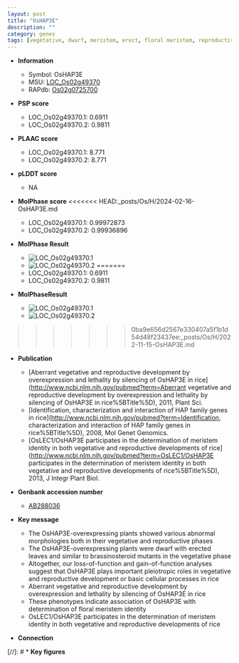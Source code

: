 ```yaml
---
layout: post
title: "OsHAP3E"
description: ""
category: genes
tags: [vegetative, dwarf, meristem, erect, floral meristem, reproductive, brassinosteroid, floral]
---
```


* **Information**  
    + Symbol: OsHAP3E  
    + MSU: [LOC_Os02g49370](http://rice.plantbiology.msu.edu/cgi-bin/ORF_infopage.cgi?orf=LOC_Os02g49370)  
    + RAPdb: [Os02g0725700](http://rapdb.dna.affrc.go.jp/viewer/gbrowse_details/irgsp1?name=Os02g0725700)  

* **PSP score**  
    + LOC_Os02g49370.1: 0.6911 
    + LOC_Os02g49370.2: 0.9811 

* **PLAAC score**  
    + LOC_Os02g49370.1: 8.771 
    + LOC_Os02g49370.2: 8.771 

* **pLDDT score**
    + NA


* **MolPhase score**
<<<<<<< HEAD:_posts/Os/H/2024-02-16-OsHAP3E.md
    + LOC_Os02g49370.1: 0.99972873
    + LOC_Os02g49370.2: 0.99936896

* **MolPhase Result**
    + ![LOC_Os02g49370.1](https://304243504.github.io/Pictures/LOC_Os02g/LOC_Os02g49370.1.png)
    + ![LOC_Os02g49370.2](https://304243504.github.io/Pictures/LOC_Os02g/LOC_Os02g49370.2.png)
=======
    + LOC_Os02g49370.1: 0.6911
    + LOC_Os02g49370.2: 0.9811

* **MolPhaseResult**
    + ![LOC_Os02g49370.1](https://ricepsp.github.io/pictures/LOC_Os02g/LOC_Os02g49370.1.png)
    + ![LOC_Os02g49370.2](https://ricepsp.github.io/pictures/LOC_Os02g/LOC_Os02g49370.2.png)
>>>>>>> 0ba9e656d2567e330407a5f1b1d54d48f23437ee:_posts/Os/H/2022-11-15-OsHAP3E.md

* **Publication**  
    + [Aberrant vegetative and reproductive development by overexpression and lethality by silencing of OsHAP3E in rice](http://www.ncbi.nlm.nih.gov/pubmed?term=Aberrant vegetative and reproductive development by overexpression and lethality by silencing of OsHAP3E in rice%5BTitle%5D), 2011, Plant Sci.
    + [Identification, characterization and interaction of HAP family genes in rice](http://www.ncbi.nlm.nih.gov/pubmed?term=Identification, characterization and interaction of HAP family genes in rice%5BTitle%5D), 2008, Mol Genet Genomics.
    + [OsLEC1/OsHAP3E participates in the determination of meristem identity in both vegetative and reproductive developments of rice](http://www.ncbi.nlm.nih.gov/pubmed?term=OsLEC1/OsHAP3E participates in the determination of meristem identity in both vegetative and reproductive developments of rice%5BTitle%5D), 2013, J Integr Plant Biol.

* **Genbank accession number**  
    + [AB288036](http://www.ncbi.nlm.nih.gov/nuccore/AB288036)

* **Key message**  
    + The OsHAP3E-overexpressing plants showed various abnormal morphologies both in their vegetative and reproductive phases
    + The OsHAP3E-overexpressing plants were dwarf with erected leaves and similar to brassinosteroid mutants in the vegetative phase
    + Altogether, our loss-of-function and gain-of-function analyses suggest that OsHAP3E plays important pleiotropic roles in vegetative and reproductive development or basic cellular processes in rice
    + Aberrant vegetative and reproductive development by overexpression and lethality by silencing of OsHAP3E in rice
    + These phenotypes indicate association of OsHAP3E with determination of floral meristem identity
    + OsLEC1/OsHAP3E participates in the determination of meristem identity in both vegetative and reproductive developments of rice

* **Connection**  

[//]: # * **Key figures**  


